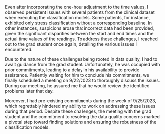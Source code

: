 


Even after incorporating the one-hour adjustment to the time values, I observed persistent issues with several patients from the clinical dataset when executing the classification models. Some patients, for instance, exhibited only stress classification without a corresponding baseline. In other instances, suspicions arose that incorrect data had been provided, given the significant disparities between the start and end times and the actual time values of the readings. To address these challenges, I reached out to the grad student once again, detailing the various issues I encountered.

Due to the nature of these challenges being rooted in data quality, I had to await guidance from the grad student. Unfortunately, he was occupied with prior commitments, leading to a delay in his availability to provide assistance. Patiently waiting for him to conclude his commitments, we finally scheduled a meeting on 9/22/2023 to thoroughly discuss the issues. During our meeting, he assured me that he would review the identified problems later that day.

Moreover, I had pre-existing commitments during the week of 9/25/2023, which regrettably hindered my ability to work on addressing these issues during that period. Despite these challenges, the meeting with the grad student and the commitment to resolving the data quality concerns marked a pivotal step toward finding solutions and ensuring the robustness of the classification models.
